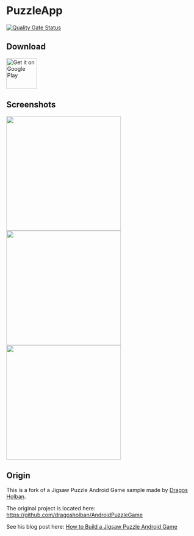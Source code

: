# PuzzleApp

[![Quality Gate Status](https://sonarcloud.io/api/project_badges/measure?project=StefanOltmann_PuzzleApp&metric=alert_status)](https://sonarcloud.io/dashboard?id=StefanOltmann_PuzzleApp)

## Download

[<img src="https://github.com/StefanOltmann/PuzzleApp/blob/master/docs/playstore_badge.png"
alt="Get it on Google Play"
height="80">](https://play.google.com/store/apps/details?id=de.stefan_oltmann.puzzleapp)

## Screenshots

<img src="https://github.com/StefanOltmann/PuzzleApp/blob/master/docs/screenshot_1.png" height="300">

<img src="https://github.com/StefanOltmann/PuzzleApp/blob/master/docs/screenshot_2.png" height="300">

<img src="https://github.com/StefanOltmann/PuzzleApp/blob/master/docs/screenshot_3.png" height="300">

## Origin

This is a fork of a Jigsaw Puzzle Android Game sample made by [Dragos Holban](https://dragosholban.com/).

The original project is located here:
https://github.com/dragosholban/AndroidPuzzleGame

See his blog post here:
[How to Build a Jigsaw Puzzle Android Game](https://dragosholban.com/2018/03/09/how-to-build-a-jigsaw-puzzle-android-game/)
